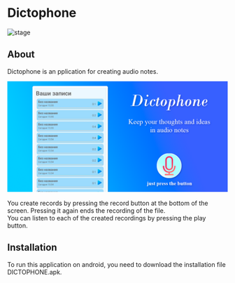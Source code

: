 # Dictophone
<img src="https://img.shields.io/badge/stage-released-lime.svg" alt="stage">

## About

Dictophone is an pplication for creating audio notes.

<img src="https://github.com/Mihail-Larionow/Dictophone/blob/master/images/dictophone_logo_without_border.png" alt="drawing"/>

You create records by pressing the record button at the bottom of the screen. Pressing it again ends the recording of the file.  
You can listen to each of the created recordings by pressing the play button.

## Installation
To run this application on android, you need to download the installation file DICTOPHONE.apk.
